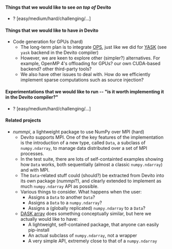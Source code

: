 #### Things that we would like to see _on top of_ Devito

* ? [easy/medium/hard/challenging/...]

#### Things that we would like to have _in_ Devito

* Code generation for GPUs (hard)
  * The long-term plan is to integrate [OPS](https://github.com/OP-DSL/OPS), just like we did for [YASK](https://github.com/intel/yask) (see `yask` backend in the Devito compiler)
  * However, we are keen to explore other (simpler?) alternatives. For example, OpenMP 4's offloading for GPUs? our own CUDA-based backend? other third-party tools?
  * We also have other issues to deal with. How do we efficiently implement sparse computations such as source injection? 


#### Experimentations that we would like to run -- "is it worth implementing it in the Devito compiler?"

* ? [easy/medium/hard/challenging/...]

#### Related projects

* _nummpi_, a lightweight package to use NumPy over MPI (hard)
  * Devito supports MPI. One of the key features of the implementation is the introduction of a new type, called `Data`, a subclass of `numpy.ndarray`, to manage data distributed over a set of MPI processes.
  * In the test suite, there are lots of self-containted examples showing how `Data` works, both sequentially (almost a classic `numpy.ndarray`) and with MPI. 
  * The `Data`-related stuff could (should?) be extracted from Devito into its own package (_nummpi_?), and clearly extended to implement as much `numpy.ndarray` API as possible.
  * Various things to consider. What happens when the user:
    * Assigns a `Data` to another `Data`?
    * Assigns a `Data` to a `numpy.ndarray`?
    * Assigns a (globally replicated) `numpy.ndarray` to a `Data`?
  * [DASK array](http://docs.dask.org/en/latest/array.html) does something conceptually similar, but here we actually would like to have:
    * A lightweight, self-contained package, that anyone can easily pip-install
    * An actual subclass of `numpy.ndarray`, not a wrapper
    * A very simple API, extremely close to that of a `numpy.ndarray`